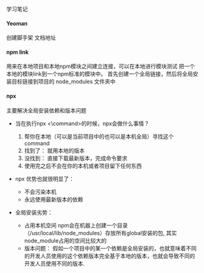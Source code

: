 学习笔记

#### Yeoman
  创建脚手架
  文档地址 
#### npm link
  用来在本地项目和本地npm模块之间建立连接，可以在本地进行模块测试
  把一个本地的模块link到一个npm标准的模块中。
  首先创建一个全局链接，然后将全局安装目标链接到项目的 node_modules 文件夹中

#### npx
  主要解决全局安装依赖和版本问题
  * 当在执行npx <\command>的时候，npx会做什么事情？

    1. 帮你在本地（可以是当前项目中的也可以是本机全局）寻找这个 command
    2. 找到了： 就用本地的版本
    3. 没找到： 直接下载最新版本，完成命令要求
    4. 使用完之后不会在你的本机或者项目留下任何东西
  * npx 优势也就很明显了：

    * 不会污染本机
    * 永远使用最新版本的依赖
  * 全局安装劣势：
    * 占用本机空间
      npm会在机器上创建一个目录（/usr/local/lib/node_modules）存放所有global安装的包, 其实node_module占用的空间比较大的
    * 版本问题：
      假如一个项目中的某一个依赖是全局安装的，也就意味着不同的开发人员使用的这个依赖版本完全基于本地的版本，也就会导致不同的开发人员使用不同的版本.
